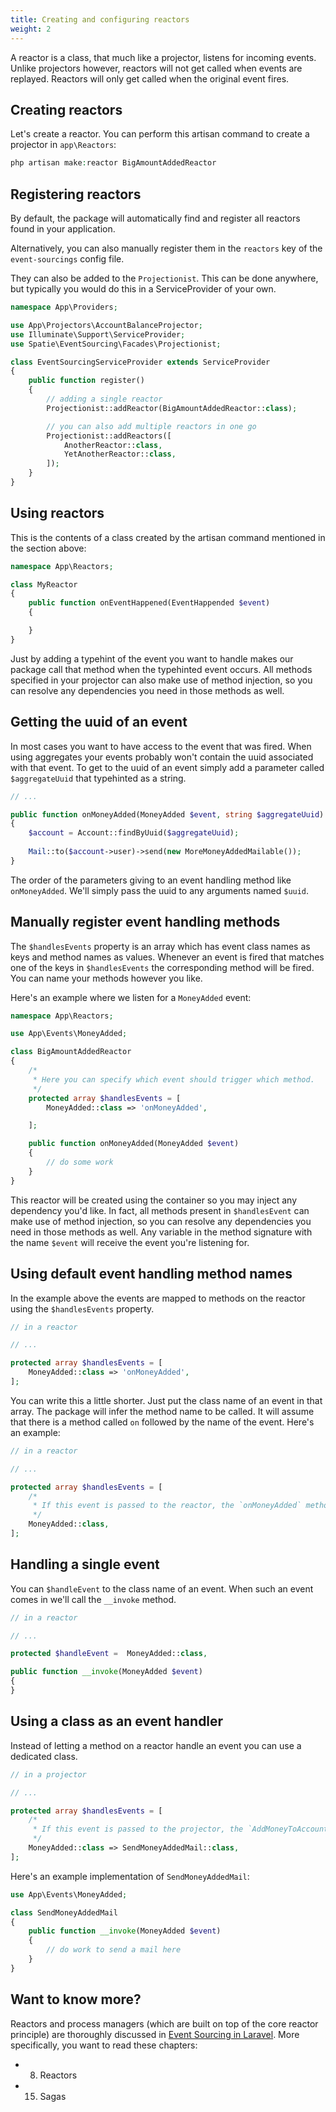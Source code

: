 ```yaml
---
title: Creating and configuring reactors
weight: 2
---
```


A reactor is a class, that much like a projector, listens for incoming events. Unlike projectors however, reactors will not get called when events are replayed. Reactors will only get called when the original event fires.

## Creating reactors

Let's create a reactor. You can perform this artisan command to create a projector in `app\Reactors`:

```php
php artisan make:reactor BigAmountAddedReactor
```

## Registering reactors

By default, the package will automatically find and register all reactors found in your application.

Alternatively, you can also manually register them in the `reactors` key of the `event-sourcings` config file.

They can also be added to the `Projectionist`. This can be done anywhere, but typically you would do this in a ServiceProvider of your own.

```php
namespace App\Providers;

use App\Projectors\AccountBalanceProjector;
use Illuminate\Support\ServiceProvider;
use Spatie\EventSourcing\Facades\Projectionist;

class EventSourcingServiceProvider extends ServiceProvider
{
    public function register()
    {
        // adding a single reactor
        Projectionist::addReactor(BigAmountAddedReactor::class);

        // you can also add multiple reactors in one go
        Projectionist::addReactors([
            AnotherReactor::class,
            YetAnotherReactor::class,
        ]);
    }
}
```

## Using reactors

This is the contents of a class created by the artisan command mentioned in the section above:

```php
namespace App\Reactors;

class MyReactor
{
    public function onEventHappened(EventHappended $event)
    {

    }
}
```

Just by adding a typehint of the event you want to handle makes our package call that method when the typehinted event occurs. All methods specified in your projector can also make use of method injection, so you can resolve any dependencies you need in those methods as well.

## Getting the uuid of an event

In most cases you want to have access to the event that was fired. When using aggregates your events probably won't contain the uuid associated with that event. To get to the uuid of an event simply add a parameter called `$aggregateUuid` that typehinted as a string. 

```php
// ...

public function onMoneyAdded(MoneyAdded $event, string $aggregateUuid)
{
    $account = Account::findByUuid($aggregateUuid);
    
    Mail::to($account->user)->send(new MoreMoneyAddedMailable());
}
```

The order of the parameters giving to an event handling method like `onMoneyAdded`. We'll simply pass the uuid to any arguments named `$uuid`.

## Manually register event handling methods

The `$handlesEvents` property is an array which has event class names as keys and method names as values. Whenever an event is fired that matches one of the keys in `$handlesEvents` the corresponding method will be fired. You can name your methods however you like.

Here's an example where we listen for a `MoneyAdded` event:

```php
namespace App\Reactors;

use App\Events\MoneyAdded;

class BigAmountAddedReactor
{
    /*
     * Here you can specify which event should trigger which method.
     */
    protected array $handlesEvents = [
        MoneyAdded::class => 'onMoneyAdded',

    ];

    public function onMoneyAdded(MoneyAdded $event)
    {
        // do some work
    }
}
```

This reactor will be created using the container so you may inject any dependency you'd like. In fact, all methods present in `$handlesEvent` can make use of method injection, so you can resolve any dependencies you need in those methods as well. Any variable in the method signature with the name `$event` will receive the event you're listening for.

## Using default event handling method names

In the example above the events are mapped to methods on the reactor using the `$handlesEvents` property.

```php
// in a reactor

// ...

protected array $handlesEvents = [
    MoneyAdded::class => 'onMoneyAdded',
];
```

You can write this a little shorter. Just put the class name of an event in that array. The package will infer the method name to be called. It will assume that there is a method called `on` followed by the name of the event. Here's an example:

```php
// in a reactor

// ...

protected array $handlesEvents = [
    /*
     * If this event is passed to the reactor, the `onMoneyAdded` method will be called.
     */ 
    MoneyAdded::class,
];
```

## Handling a single event

You can `$handleEvent` to the class name of an event. When such an event comes in we'll call the `__invoke` method. 

```php
// in a reactor

// ...

protected $handleEvent =  MoneyAdded::class,

public function __invoke(MoneyAdded $event)
{
}
```

## Using a class as an event handler

Instead of letting a method on a reactor handle an event you can use a dedicated class.

```php
// in a projector

// ...

protected array $handlesEvents = [
    /*
     * If this event is passed to the projector, the `AddMoneyToAccount` class will be called.
     */ 
    MoneyAdded::class => SendMoneyAddedMail::class,
];
```

Here's an example implementation of `SendMoneyAddedMail`:

```php
use App\Events\MoneyAdded;

class SendMoneyAddedMail
{
    public function __invoke(MoneyAdded $event)
    {
        // do work to send a mail here
    }
}
```

## Want to know more?

Reactors and process managers (which are built on top of the core reactor principle) are thoroughly discussed in [Event Sourcing in Laravel](https://event-sourcing-laravel.com/). More specifically, you want to read these chapters:

- 08. Reactors
- 15. Sagas
